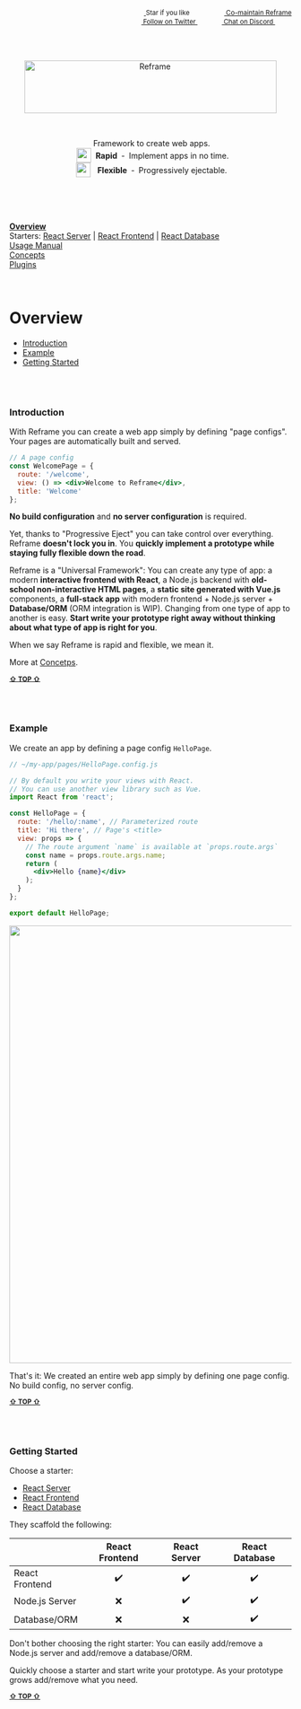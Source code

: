 <!---






    WARNING, READ THIS.
    This is a computed file. Do not edit.
    Edit `/docs/overview.template.md` instead.












    WARNING, READ THIS.
    This is a computed file. Do not edit.
    Edit `/docs/overview.template.md` instead.












    WARNING, READ THIS.
    This is a computed file. Do not edit.
    Edit `/docs/overview.template.md` instead.












    WARNING, READ THIS.
    This is a computed file. Do not edit.
    Edit `/docs/overview.template.md` instead.












    WARNING, READ THIS.
    This is a computed file. Do not edit.
    Edit `/docs/overview.template.md` instead.






-->
<p align="right">
    <sup>
        <a href="#">
            <img
              src="https://github.com/reframejs/reframe/raw/master/docs/images/star.svg?sanitize=true"
              width="16"
              height="12"
            >
        </a>
        Star if you like
        &nbsp;&nbsp;&nbsp;&nbsp;
        &nbsp;&nbsp;&nbsp;&nbsp;
        &nbsp;&nbsp;
        <a href="https://github.com/reframejs/reframe/blob/master/docs/contributing.md">
            <img
              src="https://github.com/reframejs/reframe/raw/master/docs/images/biceps.min.svg?sanitize=true"
              width="16"
              height="14"
            >
            Co-maintain Reframe
        </a>
    </sup>
    <br/>
    <sup>
        <a href="https://twitter.com/reframejs">
            <img
              src="https://github.com/reframejs/reframe/raw/master/docs/images/twitter-logo.svg?sanitize=true"
              width="15"
              height="13"
            >
            Follow on Twitter
        </a>
        &nbsp;&nbsp;&nbsp;&nbsp;&nbsp;
        &nbsp;&nbsp;
        <a href="https://discord.gg/kqXf65G">
            <img
              src="https://github.com/reframejs/reframe/raw/master/docs/images/chat.svg?sanitize=true"
              width="14"
              height="10"
            >
            Chat on Discord
        </a>
        &nbsp;&nbsp;&nbsp;&nbsp;
        &nbsp;&nbsp;&nbsp;&nbsp;
    </sup>
</p>
<br/>
<br/>
<p align="center">
  <a href="https://github.com/reframejs/reframe">
    <img src="https://github.com/reframejs/reframe/raw/master/docs/images/logo-with-title.min.svg?sanitize=true" width=450 height=94 style="max-width:100%;" alt="Reframe"/>
  </a>
</p>

<br/>

<p align="center">
  &nbsp;Framework to create web apps.
  <br/>
  &nbsp;&nbsp;<sub><sub><img src="https://github.com/reframejs/reframe/raw/docs/docs/images/thunderbolt.min.svg?sanitize=true" width="26" height="26"></sub></sub>&nbsp;&nbsp;<b>Rapid</b>&nbsp;&nbsp;&#8209;&nbsp;&nbsp;Implement&nbsp;apps&nbsp;in&nbsp;no&nbsp;time.
  <br/>
  &nbsp;<sub><sub><img src="https://github.com/reframejs/reframe/raw/docs/docs/images/tornado.min.svg?sanitize=true" width="26" height="26"></sub></sub>&nbsp;&nbsp;&nbsp;<b>Flexible</b>&nbsp;&nbsp;&#8209;&nbsp;&nbsp;Progressively&nbsp;ejectable.
</p>

<br/>
<br/>
<br/>

[**Overview**](/../../)<br/>
Starters: [React Server](/docs/react-server-starter.md) | [React Frontend](/docs/react-frontend-starter.md) | [React Database](/docs/react-database-starter.md)<br/>
[Usage Manual](/docs/usage-manual.md)<br/>
[Concepts](/docs/concepts.md)<br/>
[Plugins](/docs/plugins.md)

<br/>

# Overview

 - [Introduction](#introduction)
 - [Example](#example)
 - [Getting Started](#getting-started)

<br/>
<br/>

### Introduction

With Reframe you can create a web app simply by defining "page configs".
Your pages are automatically built and served.

~~~jsx
// A page config
const WelcomePage = {
  route: '/welcome',
  view: () => <div>Welcome to Reframe</div>,
  title: 'Welcome'
};
~~~

**No build configuration** and **no server configuration** is required.

Yet, thanks to "Progressive Eject"
you can take control over everything.
Reframe **doesn't lock you in**.
You **quickly implement a prototype while staying fully flexible down the road**.

Reframe is a "Universal Framework":
You can create any type of app:
a modern **interactive frontend with React**,
a Node.js backend with **old-school non-interactive HTML pages**,
a **static site generated with Vue.js** components,
a **full-stack app** with modern frontend + Node.js server + **Database/ORM** (ORM integration is WIP).
Changing from one type of app to another is easy.
**Start write your prototype right away
without thinking about what type of app is right for you**.

When we say Reframe is rapid and flexible, we mean it.

More at [Concetps](/docs/concepts.md).

 <b><sub><a href="#overview">&#8679; TOP &#8679;</a></sub></b>

<br/>
<br/>

### Example

We create an app
by defining a page config `HelloPage`.

~~~jsx
// ~/my-app/pages/HelloPage.config.js

// By default you write your views with React.
// You can use another view library such as Vue.
import React from 'react';

const HelloPage = {
  route: '/hello/:name', // Parameterized route
  title: 'Hi there', // Page's <title>
  view: props => {
    // The route argument `name` is available at `props.route.args`
    const name = props.route.args.name;
    return (
      <div>Hello {name}</div>
    );
  }
};

export default HelloPage;
~~~

<p align="center">
    <img src='https://github.com/reframejs/reframe/raw/master/docs/images/reframe-start.png?sanitize=true' width="780" style="max-width:100%;"/>
</p>

That's it: We created an entire web app simply by defining one page config. No build config, no server config.

 <b><sub><a href="#overview">&#8679; TOP &#8679;</a></sub></b>

<br/>
<br/>

### Getting Started

Choose a starter:

- [React Server](/docs/react-server-starter.md)
- [React Frontend](/docs/react-frontend-starter.md)
- [React Database](/docs/react-database-starter.md)

They scaffold the following:

&nbsp; | React Frontend | React Server | React Database
--- | :---: | :---: | :---:
React Frontend | :heavy_check_mark: | :heavy_check_mark: | :heavy_check_mark:
Node.js Server | :x: | :heavy_check_mark: | :heavy_check_mark:
Database/ORM | :x: | :x: | :heavy_check_mark:

Don't bother choosing the right starter:
You can easily add/remove a Node.js server and add/remove a database/ORM.

Quickly choose a starter and start write your prototype.
As your prototype grows add/remove what you need.

 <b><sub><a href="#overview">&#8679; TOP &#8679;</a></sub></b>

<br/>
<br/>

<!---






    WARNING, READ THIS.
    This is a computed file. Do not edit.
    Edit `/docs/overview.template.md` instead.












    WARNING, READ THIS.
    This is a computed file. Do not edit.
    Edit `/docs/overview.template.md` instead.












    WARNING, READ THIS.
    This is a computed file. Do not edit.
    Edit `/docs/overview.template.md` instead.












    WARNING, READ THIS.
    This is a computed file. Do not edit.
    Edit `/docs/overview.template.md` instead.












    WARNING, READ THIS.
    This is a computed file. Do not edit.
    Edit `/docs/overview.template.md` instead.






-->
